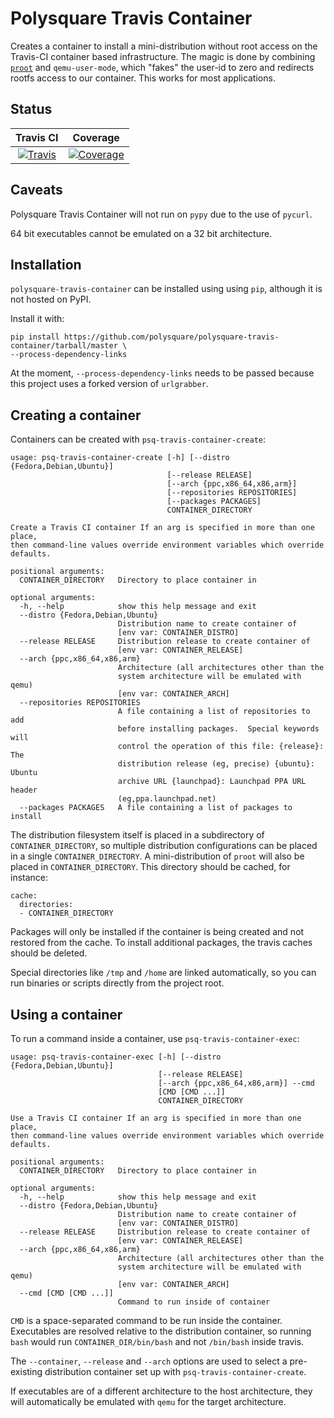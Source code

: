 Polysquare Travis Container
===========================

Creates a container to install a mini-distribution without root access on the
Travis-CI container based infrastructure. The magic is done by combining
[`proot`](http://proot.me) and `qemu-user-mode`, which "fakes" the user-id to
zero and redirects rootfs access to our container. This works for most
applications.

Status
------

| Travis CI | Coverage |
|:---------:|:--------:|
|[![Travis](https://travis-ci.org/polysquare/polysquare-travis-container.svg?branch=master)](https://travis-ci.org/polysquare/polysquare-travis-container)|[![Coverage](https://coveralls.io/repos/polysquare/polysquare-travis-container/badge.png?branch=master)](https://coveralls.io/r/polysquare/polysquare-travis-container?branch=master)|

Caveats
-------

Polysquare Travis Container will not run on `pypy` due to the use of `pycurl`.

64 bit executables cannot be emulated on a 32 bit architecture.

Installation 
------------
`polysquare-travis-container` can be installed using using `pip`, although it is not hosted on PyPI.

Install it with:

    pip install https://github.com/polysquare/polysquare-travis-container/tarball/master \
    --process-dependency-links

At the moment, `--process-dependency-links` needs to be passed because this project uses a forked
version of `urlgrabber`.

Creating a container
--------------------

Containers can be created with `psq-travis-container-create`:

    usage: psq-travis-container-create [-h] [--distro {Fedora,Debian,Ubuntu}]
                                       [--release RELEASE]
                                       [--arch {ppc,x86_64,x86,arm}]
                                       [--repositories REPOSITORIES]
                                       [--packages PACKAGES]
                                       CONTAINER_DIRECTORY

    Create a Travis CI container If an arg is specified in more than one place,
    then command-line values override environment variables which override
    defaults.

    positional arguments:
      CONTAINER_DIRECTORY   Directory to place container in

    optional arguments:
      -h, --help            show this help message and exit
      --distro {Fedora,Debian,Ubuntu}
                            Distribution name to create container of
                            [env var: CONTAINER_DISTRO]
      --release RELEASE     Distribution release to create container of
                            [env var: CONTAINER_RELEASE]
      --arch {ppc,x86_64,x86,arm}
                            Architecture (all architectures other than the
                            system architecture will be emulated with qemu)
                            [env var: CONTAINER_ARCH]
      --repositories REPOSITORIES
                            A file containing a list of repositories to add
                            before installing packages.  Special keywords will
                            control the operation of this file: {release}: The
                            distribution release (eg, precise) {ubuntu}: Ubuntu
                            archive URL {launchpad}: Launchpad PPA URL header
                            (eg,ppa.launchpad.net)
      --packages PACKAGES   A file containing a list of packages to install

The distribution filesystem itself is placed in a subdirectory of
`CONTAINER_DIRECTORY`, so multiple distribution configurations can be placed in
a single `CONTAINER_DIRECTORY`. A mini-distribution of `proot` will also be
placed in `CONTAINER_DIRECTORY`. This directory should be cached, for instance:

    cache:
      directories:
      - CONTAINER_DIRECTORY

Packages will only be installed if the container is being created and not
restored from the cache. To install additional packages, the travis caches
should be deleted.

Special directories like `/tmp` and `/home` are linked automatically, so you
can run binaries or scripts directly from the project root.

Using a container
-----------------

To run a command inside a container, use `psq-travis-container-exec`:

    usage: psq-travis-container-exec [-h] [--distro {Fedora,Debian,Ubuntu}]
                                     [--release RELEASE]
                                     [--arch {ppc,x86_64,x86,arm}] --cmd
                                     [CMD [CMD ...]]
                                     CONTAINER_DIRECTORY

    Use a Travis CI container If an arg is specified in more than one place,
    then command-line values override environment variables which override
    defaults.

    positional arguments:
      CONTAINER_DIRECTORY   Directory to place container in

    optional arguments:
      -h, --help            show this help message and exit
      --distro {Fedora,Debian,Ubuntu}
                            Distribution name to create container of
                            [env var: CONTAINER_DISTRO]
      --release RELEASE     Distribution release to create container of
                            [env var: CONTAINER_RELEASE]
      --arch {ppc,x86_64,x86,arm}
                            Architecture (all architectures other than the
                            system architecture will be emulated with qemu)
                            [env var: CONTAINER_ARCH]
      --cmd [CMD [CMD ...]]
                            Command to run inside of container

`CMD` is a space-separated command to be run inside the container. Executables
are resolved relative to the distribution container, so running `bash` would
run `CONTAINER_DIR/bin/bash` and not `/bin/bash` inside travis.

The `--container`, `--release` and `--arch` options are used to select a
pre-existing distribution container set up with `psq-travis-container-create`.

If executables are of a different architecture to the host architecture, they
will automatically be emulated with `qemu` for the target architecture.

